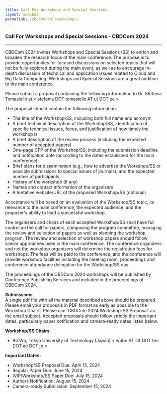```yaml
---
title: Call For Workshops and Special Sessions
layout: subcbd2
permalink: /cbdcom/callworkshops/
---
```


<h3>Call For Workshops and Special Sessions - CBDCom 2024</h3>
<hr/>

CBDCom 2024 invites Workshops and Special Sessions (SS) to enrich and broaden the research focus of the main conference. The
purpose is to provide opportunities for focused discussions on selected topics that will not be fully explored during the main event,
as well as to encourage in-depth discussion of technical and application issues related to Cloud and Big Data Computing.
Workshops and Special Sessions are a great addition to the main conference.
<br/>

Please submit a proposal containing the following information to Dr. Stefania Tomasiello at < stefania DOT tomasiello AT ut DOT ee >

The proposal should contain the following information:<br/>
- The title of the Workshop/SS, including both full name and acronym 
- A brief technical description of the Workshop/SS, identification of specific technical issues, focus, and justification of how timely the workshop is 
- A brief description of the review process (including the expected number of accepted papers)
- One-page CFP of the Workshop/SS, including the submission deadline and notification date (according to the dates established for the main conference)
- Brief plans for dissemination (e.g., how to advertise the Workshop/SS or possible submissions to special issues of journals), and the expected number of participants
- History of the workshop (if any)
- Names and contact information of the organizers
- A tentative website/URL of the proposed Workshop/SS (optional)

Acceptance will be based on an evaluation of the Workshop/SS topic, its relevance to the main conference, the expected audience, and the proposer's ability to lead a successful workshop. 
<br/>

The organizers and chairs of each accepted Workshop/SS shall have full control on the call for papers, composing the program committee, managing the review and selection of papers as well as planning the workshop program. 
The review and selection of workshop papers should follow similar approaches used in the main conference. The conference organizers and not the workshop organizers will determine the registration fees for workshops. 
The fees will be paid to the conference, and the conference will provide workshop facilities including the meeting room, proceedings and conference attendance delegation for the Workshop/SS day. 
<br/>

The proceedings of the CBDCom 2024 workshops will be published by Conference Publishing Services and included in the proceedings of CBDCom 2024. 
<br/>

<b>Submissions</b><br/>
A single pdf file with all the material described above should be prepared. Please email your proposals in PDF format as early as possible to the Workshop Chairs. 
Please use 'CBDCom 2024 Workshop-SS Proposal' as the email subject. Accepted proposals should follow strictly the important dates, particularly paper notification and camera-ready dates listed below.
<br/>

<b>Workshop/SS Chairs:</b><br/>
- Bo Wu, Tokyo University of Technology (Japan) < wubo AT stf DOT teu DOT ac DOT jp >

<b>Important Dates:</b><br/>
- Workshop/SS Proposal Due: April 15, 2024
- Regular Paper Due: June 15, 2024
- WiP/Workshop/SS Paper Due: July 15, 2024
- Authors Notification: August 15, 2024
- Camera-ready Submission: September 15, 2024